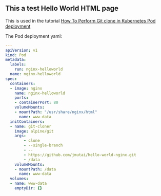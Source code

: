 ## This a test Hello World HTML page

This is used in the tutorial <a href="https://computingforgeeks.com/perform-git-clone-in-kubernetes-pod-deployment/" target="_blank">How To Perform Git clone in Kubernetes Pod deployment</a>

The Pod deployment yaml:

```yaml
---
apiVersion: v1
kind: Pod
metadata:
  labels:
    run: nginx-helloworld
  name: nginx-helloworld
spec:
  containers:
  - image: nginx
    name: nginx-helloworld
    ports:
    - containerPort: 80
    volumeMounts:
    - mountPath: "/usr/share/nginx/html"
      name: www-data
  initContainers:
  - name: git-cloner
    image: alpine/git
    args:
        - clone
        - --single-branch
        - --
        - https://github.com/jmutai/hello-world-nginx.git
        - /data
    volumeMounts:
    - mountPath: /data
      name: www-data
  volumes:
  - name: www-data
    emptyDir: {}
```
